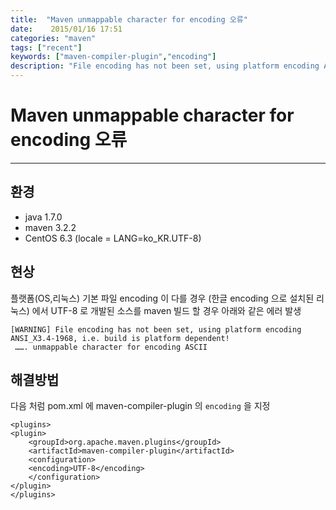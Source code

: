 ```yaml
---
title:  "Maven unmappable character for encoding 오류"
date:    2015/01/16 17:51
categories: "maven"
tags: ["recent"]
keywords: ["maven-compiler-plugin","encoding"]
description: "File encoding has not been set, using platform encoding ANSI_X3.4-1968, i.e. build is platform dependent!"
---
```


# Maven unmappable character for encoding 오류
---

## 환경

- java 1.7.0
- maven 3.2.2
- CentOS 6.3 (locale = LANG=ko_KR.UTF-8)

## 현상

플랫폼(OS,리눅스) 기본 파일 encoding 이 다를 경우 (한글 encoding 으로 설치된 리눅스) 에서
UTF-8 로 개발된 소스를 maven 빌드 할 경우 아래와 같은 에러 발생

```
[WARNING] File encoding has not been set, using platform encoding ANSI_X3.4-1968, i.e. build is platform dependent!
 ……. unmappable character for encoding ASCII
 ```

## 해결방법

다음 처럼 pom.xml 에 maven-compiler-plugin 의 `encoding` 을 지정

```
<plugins>
<plugin>
    <groupId>org.apache.maven.plugins</groupId>
    <artifactId>maven-compiler-plugin</artifactId>
    <configuration>
    <encoding>UTF-8</encoding>              
    </configuration>
</plugin>
</plugins>
```
